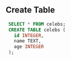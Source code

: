 ## Create Table 
```SQL
 SELECT * FROM celebs;
 CREATE TABLE celebs (
   id INTEGER,
   name TEXT,
   age INTEGER
 );
 ```
 